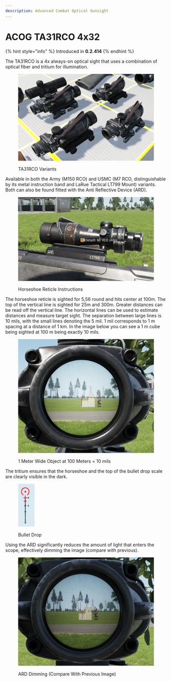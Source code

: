```yaml
---
description: Advanced Combat Optical Gunsight
---
```


# ACOG TA31RCO 4x32

{% hint style="info" %}
Introduced in **0.2.414**
{% endhint %}

The TA31RCO is a 4x always-on optical sight that uses a combination of optical fiber and tritium for illumination.&#x20;

<figure><img src="../../../../.gitbook/assets/image (1) (4).png" alt=""><figcaption><p>TA31RCO Variants</p></figcaption></figure>

Available in both the Army (M150 RCO) and USMC (M7 RCO, distinguishable by its metal instruction band and LaRue Tactical LT799 Mount) variants. Both can also be found fitted with the Anti Reflective Device (ARD).

<figure><img src="../../../../.gitbook/assets/image (12).png" alt=""><figcaption><p>Horseshoe Reticle Instructions</p></figcaption></figure>

The horseshoe reticle is sighted for 5,56 round and hits center at 100m. The top of the vertical line is sighted for 25m and 300m. Greater distances can be read off the vertical line. The horizontal lines can be used to estimate distances and measure target sight. The separation between large lines is 10 mils, with the small lines denoting the 5 mil. 1 mil corresponds to 1 m spacing at a distance of 1 km. In the image below you can see a 1 m cube being sighted at 100 m being exactly 10 mils.

<figure><img src="../../../../.gitbook/assets/image (9).png" alt=""><figcaption><p>1 Meter Wide Object at 100 Meters = 10 mils  </p></figcaption></figure>

The tritium ensures that the horseshoe and the top of the bullet drop scale are clearly visible in the dark.

<figure><img src="../../../../.gitbook/assets/image (10).png" alt=""><figcaption><p>Bullet Drop</p></figcaption></figure>

Using the ARD significantly reduces the amount of light that enters the scope, effectively dimming the image (compare with previous).

<figure><img src="../../../../.gitbook/assets/image (2).png" alt=""><figcaption><p>ARD Dimming (Compare With Previous Image)</p></figcaption></figure>
